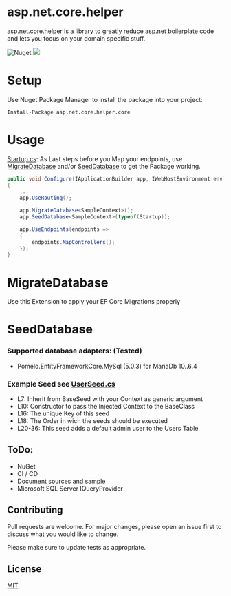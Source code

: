# asp.net.core.helper

asp.net.core.helper is a library to greatly reduce asp.net boilerplate code and lets you focus on your domain specific stuff.

![Nuget](https://img.shields.io/nuget/v/asp.net.core.helper.core?logo=NuGet)
![](https://github.com/bPoller2810/asp.net.core.helper/actions/workflows/dotnet.yml/badge.svg)

# Setup
Use Nuget Package Manager to install the package into your project:
```bash
Install-Package asp.net.core.helper.core
```

# Usage

[Startup.cs](sample/helper.sample/Startup.cs): As Last steps before you Map your endpoints, use [MigrateDatabase](src/asp.net.core.helper.core/Seed/Extensions/WebAppExtensions.cs) and/or [SeedDatabase](src/asp.net.core.helper.core/Seed/Extensions/WebAppExtensions.cs) to get the Package working.
```csharp
public void Configure(IApplicationBuilder app, IWebHostEnvironment env)
{
    ...
    app.UseRouting();

    app.MigrateDatabase<SampleContext>();
    app.SeedDatabase<SampleContext>(typeof(Startup));

    app.UseEndpoints(endpoints =>
    {
        endpoints.MapControllers();
    });
}
```

# MigrateDatabase
Use this Extension to apply your EF Core Migrations properly

# SeedDatabase
### Supported database adapters: (Tested)
- Pomelo.EntityFrameworkCore.MySql (5.0.3) for MariaDb 10..6.4
### Example Seed see [UserSeed.cs](sample/helper.sample/Seeds/UserSeed.cs)
- L7: Inherit from BaseSeed with your Context as generic argument
- L10: Constructor to pass the Injected Context to the BaseClass
- L16:     The unique Key of this seed
- L18:     The Order in wich the seeds should be executed
- L20-36:  This seed adds a default admin user to the Users Table

## ToDo:
- NuGet
- CI / CD
- Document sources and sample
- Microsoft SQL Server IQueryProvider

## Contributing
Pull requests are welcome. For major changes, please open an issue first to discuss what you would like to change.

Please make sure to update tests as appropriate.

## License
[MIT](https://choosealicense.com/licenses/mit/)
